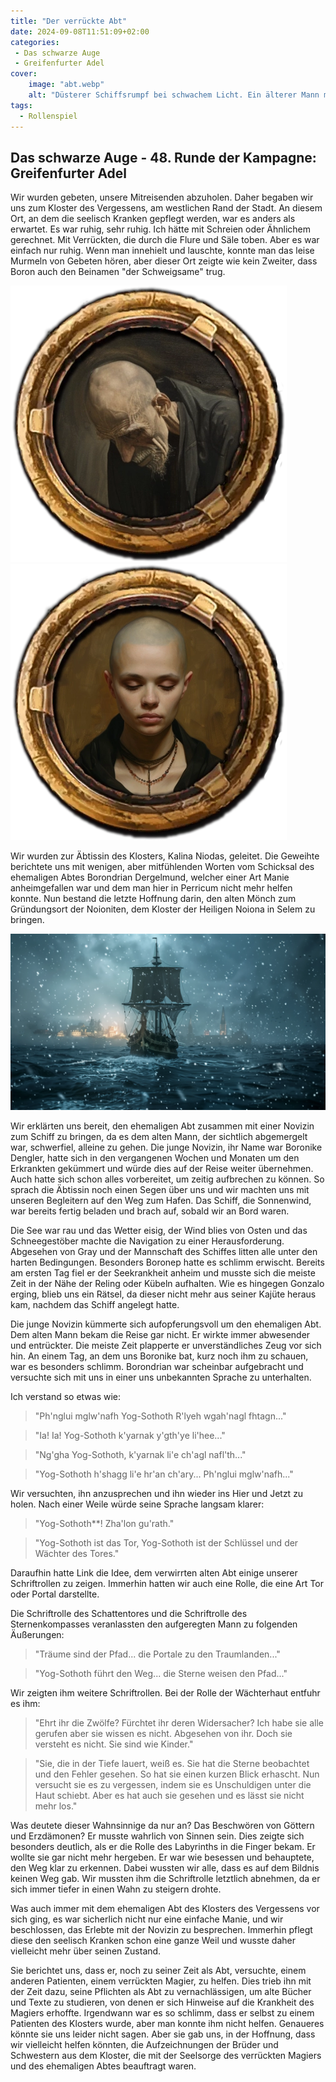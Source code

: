 ```yaml
---
title: "Der verrückte Abt"
date: 2024-09-08T11:51:09+02:00
categories:
 - Das schwarze Auge
 - Greifenfurter Adel
cover:
    image: "abt.webp"
    alt: "Düsterer Schiffsrumpf bei schwachem Licht. Ein älterer Mann mit Glatze, Borondrian Dergelmund, ehemaliger Abt des Klosters des Vergessens, sitzt allein auf dem Holzboden. In einen dunklen Mantel gehüllt, blickt er ins nichts. Der Laderaum ist vollgestellt mit Fässern, Kisten und Schiffsutensilien. Eine Öllampe an der Decke spendet spärliches Licht. Die Szene zeigt Borondrian unter Deck des Schiffes Sonnenwind auf dem Weg nach Khunchom, nachdem er bei dem Versuch, einen verrückten Magier zu heilen, selbst dem Wahnsinn verfallen ist. Die Atmosphäre wirkt geheimnisvoll und bedrückend."
tags:
  - Rollenspiel
---
```


## Das schwarze Auge - 48. Runde der Kampagne: Greifenfurter Adel

Wir wurden gebeten, unsere Mitreisenden abzuholen. Daher begaben wir uns zum Kloster des Vergessens, am westlichen Rand der Stadt. An diesem Ort, an dem die seelisch Kranken gepflegt werden, war es anders als erwartet. Es war ruhig, sehr ruhig. Ich hätte mit Schreien oder Ähnlichem gerechnet. Mit Verrückten, die durch die Flure und Säle toben. Aber es war einfach nur ruhig. Wenn man innehielt und lauschte, konnte man das leise Murmeln von Gebeten hören, aber dieser Ort zeigte wie kein Zweiter, dass Boron auch den Beinamen "der Schweigsame" trug.

![Der ehemalige Abt Borondrian Dergelmunds](token_BorondrianDergelmunds.webp) ![Die Novizin Boronike Dengler](token_BoronikeDengler.webp)

Wir wurden zur Äbtissin des Klosters, Kalina Niodas, geleitet. Die Geweihte berichtete uns mit wenigen, aber mitfühlenden Worten vom Schicksal des ehemaligen Abtes Borondrian Dergelmund, welcher einer Art Manie anheimgefallen war und dem man hier in Perricum nicht mehr helfen konnte. Nun bestand die letzte Hoffnung darin, den alten Mönch zum Gründungsort der Noioniten, dem Kloster der Heiligen Noiona in Selem zu bringen.

![Abfahrt aus Perricum](abfahrt_aus_perricum02.webp)

Wir erklärten uns bereit, den ehemaligen Abt zusammen mit einer Novizin zum Schiff zu bringen, da es dem alten Mann, der sichtlich abgemergelt war, schwerfiel, alleine zu gehen. Die junge Novizin, ihr Name war Boronike Dengler, hatte sich in den vergangenen Wochen und Monaten um den Erkrankten gekümmert und würde dies auf der Reise weiter übernehmen. Auch hatte sich schon alles vorbereitet, um zeitig aufbrechen zu können. So sprach die Äbtissin noch einen Segen über uns und wir machten uns mit unseren Begleitern auf den Weg zum Hafen. Das Schiff, die Sonnenwind, war bereits fertig beladen und brach auf, sobald wir an Bord waren.

Die See war rau und das Wetter eisig, der Wind blies von Osten und das Schneegestöber machte die Navigation zu einer Herausforderung. Abgesehen von Gray und der Mannschaft des Schiffes litten alle unter den harten Bedingungen. Besonders Boronep hatte es schlimm erwischt. Bereits am ersten Tag fiel er der Seekrankheit anheim und musste sich die meiste Zeit in der Nähe der Reling oder Kübeln aufhalten. Wie es hingegen Gonzalo erging, blieb uns ein Rätsel, da dieser nicht mehr aus seiner Kajüte heraus kam, nachdem das Schiff angelegt hatte.

Die junge Novizin kümmerte sich aufopferungsvoll um den ehemaligen Abt. Dem alten Mann bekam die Reise gar nicht. Er wirkte immer abwesender und entrückter. Die meiste Zeit plapperte er unverständliches Zeug vor sich hin. An einem Tag, an dem uns Boronike bat, kurz noch ihm zu schauen, war es besonders schlimm. Borondrian war scheinbar aufgebracht und versuchte sich mit uns in einer uns unbekannten Sprache zu unterhalten.

Ich verstand so etwas wie:

> "Ph'nglui mglw'nafh Yog-Sothoth R'lyeh wgah'nagl fhtagn..."

> "Ia! Ia! Yog-Sothoth k'yarnak y'gth'ye li'hee..."

> "Ng'gha Yog-Sothoth, k'yarnak li'e ch'agl nafl'th..."

> "Yog-Sothoth h'shagg li'e hr'an ch'ary... Ph'nglui mglw'nafh..."

Wir versuchten, ihn anzusprechen und ihn wieder ins Hier und Jetzt zu holen. Nach einer Weile würde seine Sprache langsam klarer:

> "Yog-Sothoth**! Zha'lon gu'rath."

> "Yog-Sothoth ist das Tor, Yog-Sothoth ist der Schlüssel und der Wächter des Tores."

Daraufhin hatte Link die Idee, dem verwirrten alten Abt einige unserer Schriftrollen zu zeigen. Immerhin hatten wir auch eine Rolle, die eine Art Tor oder Portal darstellte.

Die Schriftrolle des Schattentores und die Schriftrolle des Sternenkompasses veranlassten den aufgeregten Mann zu folgenden Äußerungen:

> "Träume sind der Pfad... die Portale zu den Traumlanden..."

> "Yog-Sothoth führt den Weg... die Sterne weisen den Pfad..."

Wir zeigten ihm weitere Schriftrollen. Bei der Rolle der Wächterhaut entfuhr es ihm:

> "Ehrt ihr die Zwölfe? Fürchtet ihr deren Widersacher? Ich habe sie alle gerufen aber sie wissen es nicht. Abgesehen von ihr. Doch sie versteht es nicht. Sie sind wie Kinder."

> "Sie, die in der Tiefe lauert, weiß es. Sie hat die Sterne beobachtet und den Fehler gesehen. So hat sie einen kurzen Blick erhascht. Nun versucht sie es zu vergessen, indem sie es Unschuldigen unter die Haut schiebt. Aber es hat auch sie gesehen und es lässt sie nicht mehr los."

Was deutete dieser Wahnsinnige da nur an? Das Beschwören von Göttern und Erzdämonen? Er musste wahrlich von Sinnen sein.  Dies zeigte sich besonders deutlich, als er die Rolle des Labyrinths in die Finger bekam. Er wollte sie gar nicht mehr hergeben. Er war wie besessen und behauptete, den Weg klar zu erkennen. Dabei wussten wir alle, dass es auf dem Bildnis keinen Weg gab. Wir mussten ihm die Schriftrolle letztlich abnehmen, da er sich immer tiefer in einen Wahn zu steigern drohte.

Was auch immer mit dem ehemaligen Abt des Klosters des Vergessens vor sich ging, es war sicherlich nicht nur eine einfache Manie, und wir beschlossen, das Erlebte mit der Novizin zu besprechen. Immerhin pflegt diese den seelisch Kranken schon eine ganze Weil und wusste daher vielleicht mehr über seinen Zustand.

Sie berichtet uns, dass er, noch zu seiner Zeit als Abt, versuchte, einem anderen Patienten, einem verrückten Magier, zu helfen. Dies trieb ihn mit der Zeit dazu, seine Pflichten als Abt zu vernachlässigen, um alte Bücher und Texte zu studieren, von denen er sich Hinweise auf die Krankheit des Magiers erhoffte. Irgendwann war es so schlimm, dass er selbst zu einem Patienten des Klosters wurde, aber man konnte ihm nicht helfen. Genaueres könnte sie uns leider nicht sagen. Aber sie gab uns, in der Hoffnung, dass wir vielleicht helfen könnten, die Aufzeichnungen der Brüder und Schwestern aus dem Kloster, die mit der Seelsorge des verrückten Magiers und des ehemaligen Abtes beauftragt waren.
